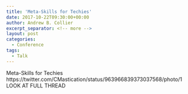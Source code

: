 ```yaml
---
title: 'Meta-Skills for Techies'
date: 2017-10-22T09:30:00+00:00
author: Andrew B. Collier
excerpt_separator: <!-- more -->
layout: post
categories:
  - Conference
tags:
  - Talk
---
```


<div class="talk">
	<div class="title">
	Meta-Skills for Techies
	</div>
	<div class="abstract">
https://twitter.com/CMastication/status/963966839373037568/photo/1 LOOK AT FULL THREAD
	</div>
</div>